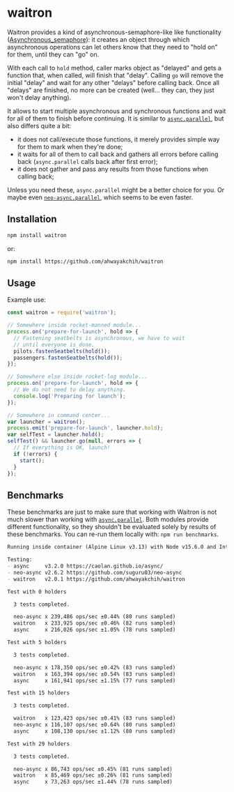 waitron
=======

Waitron provides a kind of asynchronous-semaphore-like like functionality ([Asynchronous_semaphore](https://en.wikipedia.org/wiki/Asynchronous_semaphore)): it creates an object through which asynchronous operations can let others know that they need to "hold on" for them, until they can "go" on.

With each call to `hold` method, caller marks object as "delayed" and gets a function that, when called, will finish that "delay".
Calling `go` will remove the initial "delay" and wait for any other "delays" before calling back.
Once all "delays" are finished, no more can be created (well... they can, they just won't delay anything).

It allows to start multiple asynchronous and synchronous functions and wait for all of them to finish before continuing. It is similar to [`async.parallel`](https://github.com/caolan/async), but also differs quite a bit:

- it does not call/execute those functions, it merely provides simple way for them to mark when they're done;
- it waits for all of them to call back and gathers all errors before calling back (`async.parallel` calls back after first error);
- it does not gather and pass any results from those functions when calling back;

Unless you need these, `async.parallel` might be a better choice for you. Or maybe even [`neo-async.parallel`](https://github.com/suguru03/neo-async), which seems to be even faster.


## Installation

```sh
npm install waitron
```

or:

```sh
npm install https://github.com/ahwayakchih/waitron
```


## Usage

Example use:

```javascript
const waitron = require('waitron');

// Somewhere inside rocket-manned module...
process.on('prepare-for-launch', hold => {
  // Fastening seatbelts is asynchronous, we have to wait
  // until everyone is done.
  pilots.fastenSeatbelts(hold());
  passengers.fastenSeatbelts(hold());
});

// Somewhere else inside rocket-log module...
process.on('prepare-for-launch', hold => {
  // We do not need to delay anything.
  console.log('Preparing for launch');
});

// Somewhere in command center...
var launcher = waitron();
process.emit('prepare-for-launch', launcher.hold);
var selfTest = launcher.hold();
selfTest() && launcher.go(null, errors => {
  // If everything is OK, launch!
  if (!errors) {
    start();
  }
});
```


## Benchmarks

These benchmarks are just to make sure that working with Waitron is not much slower than working with [`async.parallel`](https://github.com/caolan/async). Both modules provide different functionality, so they shouldn't be evaluated solely by results of these benchmarks.
You can re-run them locally with: `npm run benchmarks`.

```markdown
Running inside container (Alpine Linux v3.13) with Node v15.6.0 and Intel(R) Core(TM) i7-3537U CPU @ 2.00GHz x 2

Testing:
- async     v3.2.0 https://caolan.github.io/async/         
- neo-async v2.6.2 https://github.com/suguru03/neo-async   
- waitron   v2.0.1 https://github.com/ahwayakchih/waitron  

Test with 0 holders

  3 tests completed.

  neo-async x 239,486 ops/sec ±0.44% (80 runs sampled)
  waitron   x 233,925 ops/sec ±0.46% (82 runs sampled)
  async     x 216,026 ops/sec ±1.05% (78 runs sampled)

Test with 5 holders

  3 tests completed.

  neo-async x 178,350 ops/sec ±0.42% (83 runs sampled)
  waitron   x 163,394 ops/sec ±0.54% (83 runs sampled)
  async     x 161,941 ops/sec ±1.15% (77 runs sampled)

Test with 15 holders

  3 tests completed.

  waitron   x 123,423 ops/sec ±0.41% (83 runs sampled)
  neo-async x 116,107 ops/sec ±0.64% (80 runs sampled)
  async     x 108,130 ops/sec ±1.12% (80 runs sampled)

Test with 29 holders

  3 tests completed.

  neo-async x 86,743 ops/sec ±0.45% (81 runs sampled)
  waitron   x 85,469 ops/sec ±0.26% (81 runs sampled)
  async     x 73,263 ops/sec ±1.44% (78 runs sampled)
```
